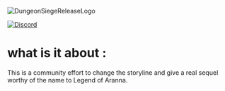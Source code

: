 ![DungeonSiegeReleaseLogo](https://github.com/user-attachments/assets/254c42a6-b217-4118-a935-c45b5b2d9162)


[![Discord](https://github-production-user-asset-6210df.s3.amazonaws.com/918081/263684745-bcca8b70-13c4-48d8-8e91-4b0be8a440e6.png)](https://discord.gg/invite/BV7Vf4jc)

# what is it about :

This is a community effort to change the storyline and give a real sequel worthy of the name to Legend of Aranna.



